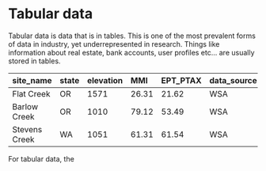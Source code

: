 # Tabular data

Tabular data is data that is in tables. This is one of the most prevalent forms of data in industry, yet underrepresented in research. Things like information about real estate, bank accounts, user profiles etc... are usually stored in tables.

| site\_name | state | elevation | MMI | EPT\_PTAX | data\_source | agency |
| :--- | :--- | :--- | :--- | :--- | :--- | :--- |
| Flat Creek | OR | 1571 | 26.31 | 21.62 | WSA | EPA |
| Barlow Creek | OR | 1010 | 79.12 | 53.49 | WSA | EPA |
| Stevens Creek | WA | 1051 | 61.31 | 61.54 | WSA | EPA |

For tabular data, the 

